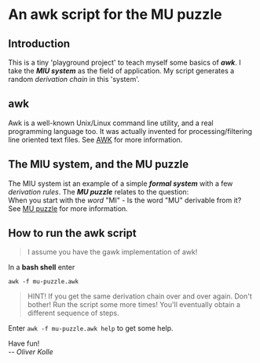 # An awk script for the MU puzzle
## Introduction
This is a tiny 'playground project' to teach myself some basics of ***awk***.
I take the ***MIU system*** as the field of application.
My script generates a random *derivation chain* in this 'system'.

## awk
Awk is a well-known Unix/Linux command line utility, and a real programming language too. 
It was actually invented for processing/filtering line oriented text files.
See [AWK](https://en.wikipedia.org/wiki/AWK) for more information.

## The MIU system, and the MU puzzle
The MIU system ist an example of a simple ***formal system*** with a few *derivation rules*.
The ***MU puzzle*** relates to the question:  
When you start with the *word* "MI" - Is the word "MU" derivable from it?  
See [MU puzzle](https://en.wikipedia.org/wiki/MU_puzzle) for more information.

## How to run the awk script
> I assume you have the gawk implementation of awk!

In a **bash shell** enter

    awk -f mu-puzzle.awk  

> HINT! If you get the same derivation chain over and over again. Don't bother! Run the script some more times! You'll eventually obtain a different sequence of steps.

Enter `awk -f mu-puzzle.awk help` to get some help.

Have fun!  
*-- Oliver Kolle*
